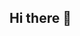 ## Hi there 👋

<!--
**emmilaurila/emmilaurila** is a ✨ _special_ ✨ repository because its `README.md` (this file) appears on your GitHub profile.

Here are some ideas to get you started:

- 🔭 I’m currently working on becoming better at coding.
- 🌱 I’m currently learning Python and Java coding.
- 👯 I’m looking to collaborate on making a Roblox game.
- 🤔 I’m looking for help with everything.
- 💬 Ask me about Roblox.
- 📫 How to reach me: the best way to reach me is on Discord. My username is emb_b
- 😄 Pronouns: she/her
- ⚡ Fun fact: my Roblox username is PvZChamp2000
-->
